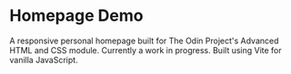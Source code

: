 # Homepage Demo

A responsive personal homepage built for The Odin Project's Advanced HTML and CSS module.
Currently a work in progress. Built using Vite for vanilla JavaScript.
